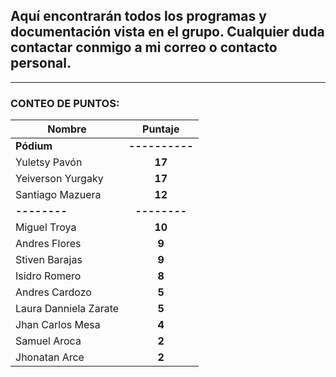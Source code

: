 ## Aquí encontrarán todos los programas y documentación vista en el grupo. Cualquier duda contactar conmigo a mi correo o contacto personal.

---

### **CONTEO DE PUNTOS**:

| Nombre                |    Puntaje     |
| --------------------- | :------------: |
| **Pódium**            | **----------** |
| Yuletsy Pavón         |     **17**     |
| Yeiverson Yurgaky     |     **17**     |
| Santiago Mazuera      |     **12**     |
| **--------**          |  **--------**  |
| Miguel Troya          |     **10**     |
| Andres Flores         |     **9**      |
| Stiven Barajas        |     **9**      |
| Isidro Romero         |     **8**      |
| Andres Cardozo        |     **5**      |
| Laura Danniela Zarate |     **5**      |
| Jhan Carlos Mesa      |     **4**      |
| Samuel Aroca          |     **2**      |
| Jhonatan Arce         |     **2**      |
